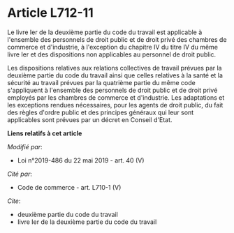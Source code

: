 # Article L712-11

Le livre Ier de la deuxième partie du code du travail est applicable à l'ensemble des personnels de droit public et de droit
privé des chambres de commerce et d'industrie, à l'exception du chapitre IV du titre IV du même livre Ier et des dispositions
non applicables au personnel de droit public.

Les dispositions relatives aux relations collectives de travail prévues par la deuxième partie du code du travail ainsi que
celles relatives à la santé et la sécurité au travail prévues par la quatrième partie du même code s'appliquent à l'ensemble
des personnels de droit public et de droit privé employés par les chambres de commerce et d'industrie. Les adaptations et les
exceptions rendues nécessaires, pour les agents de droit public, du fait des règles d'ordre public et des principes généraux
qui leur sont applicables sont prévues par un décret en Conseil d'Etat.

**Liens relatifs à cet article**

_Modifié par_:

  - Loi n°2019-486 du 22 mai 2019 - art. 40 (V)

_Cité par_:

  - Code de commerce - art. L710-1 (V)

_Cite_:

  - deuxième partie du code du travail
  - livre Ier de la deuxième partie du code du travail
